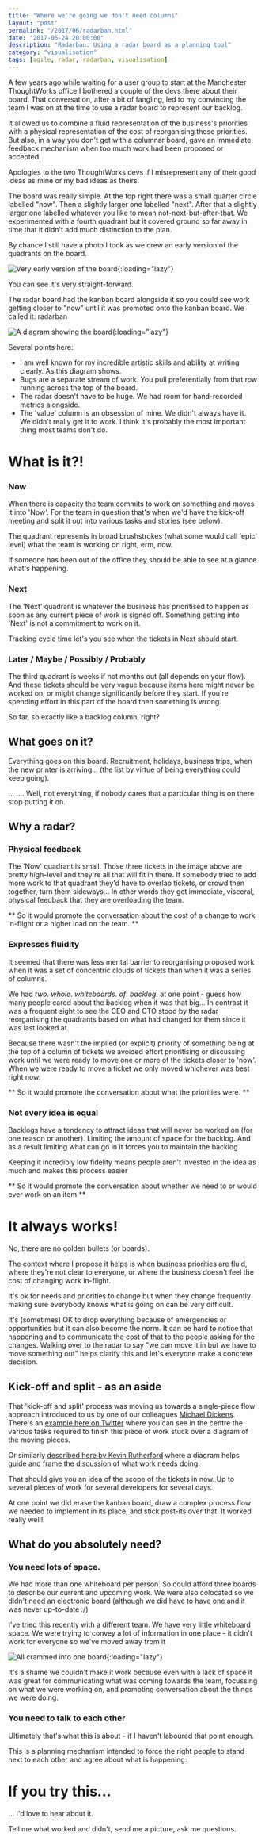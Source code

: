 ```yaml
---
title: "Where we're going we don't need columns" 
layout: "post" 
permalink: "/2017/06/radarban.html" 
date: "2017-06-24 20:00:00"
description: "Radarban: Using a radar board as a planning tool"
category: "visualisation"
tags: [agile, radar, radarban, visualisation]
---
```


A few years ago while waiting for a user group to start at the Manchester ThoughtWorks office I bothered a couple of the devs there about their board. That conversation, after a bit of fangling, led to my convincing the team I was on at the time to use a radar board to represent our backlog.

It allowed us to combine a fluid representation of the business's priorities with a physical representation of the cost of reorganising those priorities. But also, in a way you don't get with a columnar board, gave an immediate feedback mechanism when too much work had been proposed or accepted.

Apologies to the two ThoughtWorks devs if I misrepresent any of their good ideas as mine or my bad ideas as theirs.

<!--more-->
<!--alex ignore simple --->
The board was really simple. At the top right there was a small quarter circle labelled "now". Then a slightly larger one labelled "next". After that a slightly larger one labelled whatever you like to mean not-next-but-after-that. We experimented with a fourth quadrant but it covered ground so far away in time that it didn't add much distinction to the plan.

By chance I still have a photo I took as we drew an early version of the quadrants on the board.

![Very early version of the board](/images/radar.jpg){:loading="lazy"}

You can see it's very straight-forward.

The radar board had the kanban board alongside it so you could see work getting closer to "now" until it was promoted onto the kanban board. We called it: radarban

![A diagram showing the board](/images/ideal-board.jpg){:loading="lazy"}

Several points here:
<!--alex ignore clearly --->
 * I am well known for my incredible artistic skills and ability at writing clearly. As this diagram shows.
 * Bugs are a separate stream of work. You pull preferentially from that row running across the top of the board.
 * The radar doesn't have to be huge. We had room for hand-recorded metrics alongside.
 * The 'value' column is an obsession of mine. We didn't always have it. We didn't really get it to work. I think it's probably the most important thing most teams don't do.

# What is it?!

### Now

When there is capacity the team commits to work on something and moves it into 'Now'. For the team in question that's when we'd have the kick-off meeting and split it out into various tasks and stories (see below). 

The quadrant represents in broad brushstrokes (what some would call 'epic' level) what the team is working on right, erm, now. 

If someone has been out of the office they should be able to see at a glance what's happening.

### Next

The 'Next' quadrant is whatever the business has prioritised to happen as soon as any current piece of work is signed off. Something getting into 'Next' is not a commitment to work on it.

Tracking cycle time let's you see when the tickets in Next should start.

### Later / Maybe / Possibly / Probably

The third quadrant is weeks if not months out (all depends on your flow). And these tickets should be very vague because items here might never be worked on, or might change significantly before they start. If you're spending effort in this part of the board then something is wrong.

So far, so exactly like a backlog column, right?

## What goes on it?

Everything goes on this board. Recruitment, holidays, business trips, when the new printer is arriving... (the list by virtue of being everything could keep going). 

... .... Well, not everything, if nobody cares that a particular thing is on there stop putting it on. 

## Why a radar?

### Physical feedback

The 'Now' quadrant is small. Those three tickets in the image above are pretty high-level and they're all that will fit in there. If somebody tried to add more work to that quadrant they'd have to overlap tickets, or crowd then together, turn them sideways... In other words they get immediate, visceral, physical feedback that they are overloading the team. 

** So it would promote the conversation about the cost of a change to work in-flight or a higher load on the team. **

### Expresses fluidity
<!--alex ignore nuts --->
It seemed that there was less mental barrier to reorganising proposed work when it was a set of concentric clouds of tickets than when it was a series of columns. 

We had _two_. _whole_. _whiteboards_. _of_. _backlog_. at one point - guess how many people cared about the backlog when it was that big... In contrast it was a frequent sight to see the CEO and CTO stood by the radar reorganising the quadrants based on what had changed for them since it was last looked at.

Because there wasn't the implied (or explicit) priority of something being at the top of a column of tickets we avoided effort prioritising or discussing work until we were ready to move one or more of the tickets closer to 'now'. When we were ready to move a ticket we only moved whichever was best right now.

** So it would promote the conversation about what the priorities were. **

### Not every idea is equal

Backlogs have a tendency to attract ideas that will never be worked on (for one reason or another). Limiting the amount of space for the backlog. And as a result limiting what can go in it forces you to maintain the backlog. 

Keeping it incredibly low fidelity means people aren't invested in the idea as much and makes this process easier

** So it would promote the conversation about whether we need to or would ever work on an item **

# It always works!

No, there are no golden bullets (or boards).

The context where I propose it helps is when business priorities are fluid, where they're not clear to everyone, or where the business doesn't feel the cost of changing work in-flight.

It's ok for needs and priorities to change but when they change frequently making sure everybody knows what is going on can be very difficult. 

It's (sometimes) OK to drop everything because of emergencies or opportunities but it can also become the norm. It can be hard to notice that happening and to communicate the cost of that to the people asking for the changes. Walking over to the radar to say "we can move it in but we have to move something out" helps clarify this and let's everyone make a concrete decision.

## Kick-off and split - as an aside

That 'kick-off and split' process was moving us towards a single-piece flow approach introduced to us by one of our colleagues [Michael Dickens](https://twitter.com/quezlatch). There's an [example here on Twitter](https://twitter.com/andylongshaw/status/788775269788155904) where you can see in the centre the various tasks required to finish this piece of work stuck over a diagram of the moving pieces. 

Or similarly [described here by Kevin Rutherford](https://web.archive.org/web/20220208134501/https://silkandspinach.net/2017/01/18/evolving-the-kanban-board/) where a diagram helps guide and frame the discussion of what work needs doing.

That should give you an idea of the scope of the tickets in now. Up to several pieces of work for several developers for several days.

At one point we did erase the kanban board, draw a complex process flow we needed to implement in its place, and stick post-its over that. It worked really well!

## What do you absolutely need?

### You need lots of space. 

We had more than one whiteboard per person. So could afford three boards to describe our current and upcoming work. We were also colocated so we didn't need an electronic board (although we did have to have one and it was never up-to-date :/)

I've tried this recently with a different team. We have very little whiteboard space. We were trying to convey a lot of information in one place - it didn't work for everyone so we've moved away from it 

![All crammed into one board](/images/one-board.jpg){:loading="lazy"}

It's a shame we couldn't make it work because even with a lack of space it was great for communicating what was coming towards the team, focussing on what we were working on, and promoting conversation about the things we were doing.

### You need to talk to each other

Ultimately that's what this is about - if I haven't laboured that point enough.

This is a planning mechanism intended to force the right people to stand next to each other and agree about what is happening.

# If you try this...

... I'd love to hear about it.

Tell me what worked and didn't, send me a picture, ask me questions.

